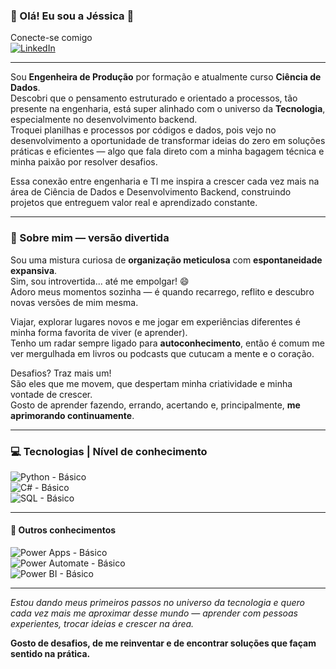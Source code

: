### 🌼 Olá! Eu sou a Jéssica 🌼

Conecte-se comigo  
[![LinkedIn](https://img.shields.io/badge/-LinkedIn-0A66C2?style=flat&logo=linkedin&logoColor=white)](https://www.linkedin.com/in/jessicabatista24/)

---

Sou **Engenheira de Produção** por formação e atualmente curso **Ciência de Dados**.  
Descobri que o pensamento estruturado e orientado a processos, tão presente na engenharia, está super alinhado com o universo da **Tecnologia**, especialmente no desenvolvimento backend.  
Troquei planilhas e processos por códigos e dados, pois vejo no desenvolvimento a oportunidade de transformar ideias do zero em soluções práticas e eficientes — algo que fala direto com a minha bagagem técnica e minha paixão por resolver desafios.

Essa conexão entre engenharia e TI me inspira a crescer cada vez mais na área de Ciência de Dados e Desenvolvimento Backend, construindo projetos que entreguem valor real e aprendizado constante.

---

### 🌟 Sobre mim — versão divertida

Sou uma mistura curiosa de **organização meticulosa** com **espontaneidade expansiva**.  
Sim, sou introvertida... até me empolgar! 😄  
Adoro meus momentos sozinha — é quando recarrego, reflito e descubro novas versões de mim mesma.

Viajar, explorar lugares novos e me jogar em experiências diferentes é minha forma favorita de viver (e aprender).  
Tenho um radar sempre ligado para **autoconhecimento**, então é comum me ver mergulhada em livros ou podcasts que cutucam a mente e o coração.

Desafios? Traz mais um!  
São eles que me movem, que despertam minha criatividade e minha vontade de crescer.  
Gosto de aprender fazendo, errando, acertando e, principalmente, **me aprimorando continuamente**.

---

### 💻 Tecnologias | Nível de conhecimento

![Python - Básico](https://img.shields.io/badge/Python-Básico-blue?logo=python&logoColor=white)  
![C# - Básico](https://img.shields.io/badge/C%23-Básico-239120?logo=c-sharp&logoColor=white)  
![SQL - Básico](https://img.shields.io/badge/SQL-Básico-4479A1?logo=postgresql&logoColor=white)

---

#### 🧠 Outros conhecimentos

![Power Apps - Básico](https://img.shields.io/badge/Power%20Apps-Básico-742774?logo=powerapps&logoColor=white)  
![Power Automate - Básico](https://img.shields.io/badge/Power%20Automate-Básico-0078D4?logo=powerautomate&logoColor=white)  
![Power BI - Básico](https://img.shields.io/badge/Power%20BI-Básico-F2C811?logo=powerbi&logoColor=black)

---

*Estou dando meus primeiros passos no universo da tecnologia e quero cada vez mais me aproximar desse mundo — aprender com pessoas experientes, trocar ideias e crescer na área.*

**Gosto de desafios, de me reinventar e de encontrar soluções que façam sentido na prática.**
